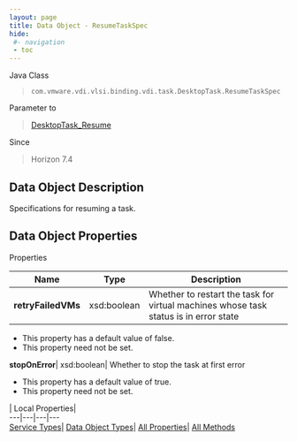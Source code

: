 ```yaml
---
layout: page
title: Data Object - ResumeTaskSpec
hide:
 #- navigation
 - toc
---
```






Java Class  
> `com.vmware.vdi.vlsi.binding.vdi.task.DesktopTask.ResumeTaskSpec`

Parameter to  
> [DesktopTask_Resume](vdi.task.DesktopTask.md#resume)

Since  
> Horizon 7.4


## Data Object Description 

Specifications for resuming a task. 

## Data Object Properties

Properties

Name |  Type |  Description   
---|---|---  
**retryFailedVMs**|  xsd:boolean|  Whether to restart the task for virtual machines whose task status is in error state   


  * This property has a default value of false.
 * This property need not be set.

  
**stopOnError**|  xsd:boolean|  Whether to stop the task at first error   


  * This property has a default value of true.
 * This property need not be set.

  
  
  
 | Local Properties|   
---|---|---|---  
[Service Types](index-mo_types.md)| [Data Object Types](index-do_types.md)| [All Properties](index-properties.md)| [All Methods](index-methods.md)  
  
  
